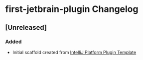 <!-- Keep a Changelog guide -> https://keepachangelog.com -->

# first-jetbrain-plugin Changelog

## [Unreleased]
### Added
- Initial scaffold created from [IntelliJ Platform Plugin Template](https://github.com/JetBrains/intellij-platform-plugin-template)
